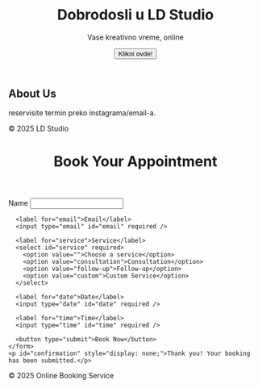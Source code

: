 <!DOCTYPE html>
<html lang="en">
<head>
     <meta charset="UTF-8"> 
     <meta name="viewport" content="width=device-width, initial-scale=1.0"> 
     <title>LD Studio</title>
     <link rel="stylesheet" href="style.css">
</head>
<body>
     <header> 
         <h1>Dobrodosli u LD Studio</h1>
         <p>Vase kreativno vreme, online</p>
         <button id="magicBtn">Klikni ovde!</button>
</header>

<main> 
    <section>
      <h2>About Us</h2>
      <p> reservisite termin preko instagrama/email-a.</p>
  </section>
</main>

<footer>
    <p>© 2025 LD Studio</p>
</footer>
<script src="script.js">
  
</script>
</body>
</html>

<!DOCTYPE html>
<html lang="en">
<head>
  <meta charset="UTF-8" />
  <meta name="viewport" content="width=device-width, initial-scale=1.0"/>
  <title>Online Booking</title>
  <link rel="stylesheet" href="style.css" />
</head>
<body>
  <header>
    <h1>Book Your Appointment</h1>
  </header>

  <main>
    <form id="booking-form">
      <label for="name">Name</label>
      <input type="text" id="name" required />

      <label for="email">Email</label>
      <input type="email" id="email" required />

      <label for="service">Service</label>
      <select id="service" required>
        <option value="">Choose a service</option>
        <option value="consultation">Consultation</option>
        <option value="follow-up">Follow-up</option>
        <option value="custom">Custom Service</option>
      </select>

      <label for="date">Date</label>
      <input type="date" id="date" required />

      <label for="time">Time</label>
      <input type="time" id="time" required />

      <button type="submit">Book Now</button>
    </form>
    <p id="confirmation" style="display: none;">Thank you! Your booking has been submitted.</p>
  </main>

  <footer>
    <p>&copy; 2025 Online Booking Service</p>
  </footer>

  <script src="script.js"></script>
</body>
</html>
